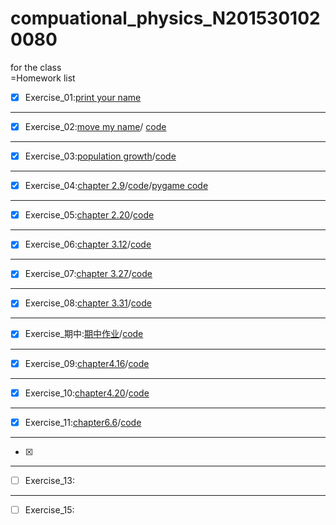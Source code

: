 # compuational_physics_N2015301020080
for the class  
=Homework list  
- [x] Exercise_01:[print your name](temp.py)
***
- [x] Exercise_02:[move my name](http://note.youdao.com/noteshare?id=0ed58c300db5637a73b56ea108ef5eae)/
[code](http://note.youdao.com/noteshare?id=eeb4eb086fbdba119a344572b9ccf36d)
***
- [x] Exercise_03:[population growth](http://note.youdao.com/noteshare?id=d6d521f3bb41180dc43ffdda9435cf85)/[code](http://note.youdao.com/noteshare?id=6f5dfe07e7a1d887a3697b72e57227ca)
***
- [x] Exercise_04:[chapter 2.9](http://note.youdao.com/noteshare?id=48fcf2fa5f35048e8cb6249c1613e5cb)/[code](http://note.youdao.com/noteshare?id=5321a3bfdb599ddcc31c9ff96457f1cd)/[pygame code](http://note.youdao.com/noteshare?id=f2759f59e138aa31333e8de8fefc7a9b)
***
- [x] Exercise_05:[chapter 2.20](http://note.youdao.com/noteshare?id=0ee81e3ec8de999c5331708945458317)/[code](http://note.youdao.com/noteshare?id=43e118878425b7f9042748a38cef4d35)
***
- [x] Exercise_06:[chapter 3.12](http://note.youdao.com/noteshare?id=341541c2fe4fb1ca3f01d0c0ba15aed4)/[code](http://note.youdao.com/noteshare?id=5a37903e27dc8669f2719947040d466a)
***
- [x] Exercise_07:[chapter 3.27](http://note.youdao.com/noteshare?id=75d95c753100f68ed8905b1e47ef1aa5)/[code](http://note.youdao.com/noteshare?id=a324691e6913182a2f1f41b4ea70aafb)
***
- [x] Exercise_08:[chapter 3.31](http://note.youdao.com/noteshare?id=bd2d4b9bf395a16886f0d8d30c3b7221)/[code](http://note.youdao.com/noteshare?id=52fc4652d768bdaf4b0e4c309fe75168)
***
- [x] Exercise_期中:[期中作业](http://note.youdao.com/noteshare?id=69ae53d5d40ffd2539058db098bb7fc1)/[code](http://note.youdao.com/noteshare?id=28a8653df08d429bd94c9887df2b4802)
***
- [x] Exercise_09:[chapter4.16](http://note.youdao.com/noteshare?id=07ce6653bfde3a57e932b8aeb649818e)/[code](http://note.youdao.com/noteshare?id=cd1bc6d429deca3cfc953b0c6160a9bb)
***
- [x] Exercise_10:[chapter4.20](http://note.youdao.com/noteshare?id=22634820574b5406c067b3651f2ec4ec)/[code](http://note.youdao.com/noteshare?id=b20704228cc7154a58fe108c7932ad4e)
***
- [x] Exercise_11:[chapter6.6](http://note.youdao.com/noteshare?id=0f8800a39815547cf84253e3ba5f42f3)/[code](http://note.youdao.com/noteshare?id=50d31929677e720bb1e2e7c209919933)
***
- [x] [期末作业]:(http://note.youdao.com/noteshare?id=c2bb366d68eaff62dd2515a07f1435b9)/[code](http://note.youdao.com/noteshare?id=42aa61492273381cf691721dde2fea6c)
***
- [ ] Exercise_13:
***
- [ ] Exercise_15:

